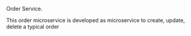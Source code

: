 Order Service.

This order microservice is developed as microservice to create, update, delete a typical order
